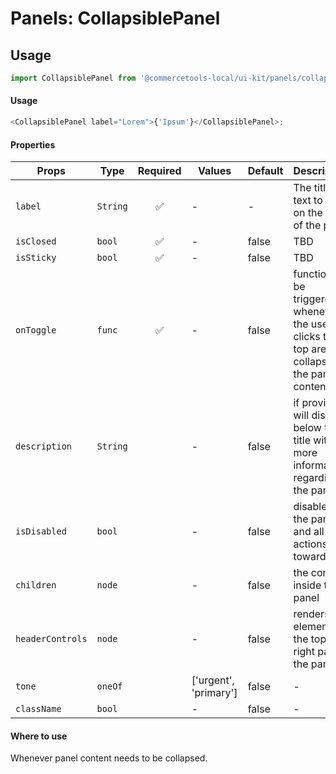 # Panels: CollapsiblePanel

## Usage

```js
import CollapsiblePanel from '@commercetools-local/ui-kit/panels/collapsible-panel';
```

#### Usage

```js
<CollapsiblePanel label="Lorem">{'Ipsum'}</CollapsiblePanel>;
```

#### Properties

| Props            | Type     | Required | Values                | Default | Description                                                                                    |
| ---------------- | -------- | :------: | --------------------- | ------- | ---------------------------------------------------------------------------------------------- |
| `label`          | `String` |    ✅    | -                     | -       | The title text to go on the top of the panel                                                   |
| `isClosed`       | `bool`   |    ✅    | -                     | false   | TBD                                                                                            |
| `isSticky`       | `bool`   |    ✅    | -                     | false   | TBD                                                                                            |
| `onToggle`       | `func`   |    ✅    | -                     | false   | function to be triggered whenever the user clicks the top area to collapse the panel's content |
| `description`    | `String` |          | -                     | false   | if provided, will display below the title with more information regarding the panel            |
| `isDisabled`     | `bool`   |          | -                     | false   | disables the panel and all actions towards it                                                  |
| `children`       | `node`   |          | -                     | false   | the content inside the panel                                                                   |
| `headerControls` | `node`   |          | -                     | false   | renders an element on the top right part of the panel                                          |
| `tone`           | `oneOf`  |          | ['urgent', 'primary'] | false   | -                                                                                              |
| `className`      | `bool`   |          | -                     | false   | -                                                                                              |

#### Where to use

Whenever panel content needs to be collapsed.
